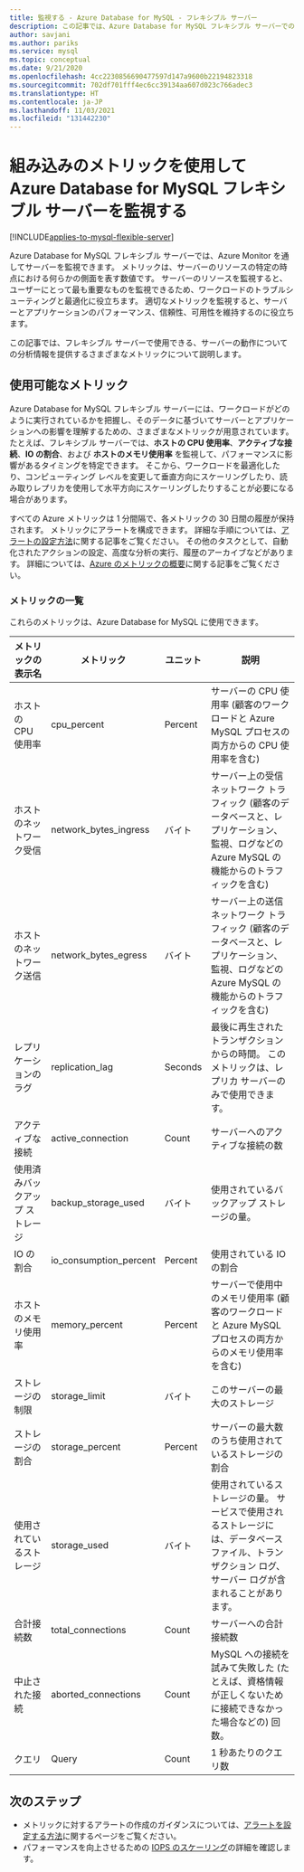 ```yaml
---
title: 監視する - Azure Database for MySQL - フレキシブル サーバー
description: この記事では、Azure Database for MySQL フレキシブル サーバーでの監視およびアラート生成のためのメトリック (CPU、ストレージ、および接続の統計を含む) について説明します。
author: savjani
ms.author: pariks
ms.service: mysql
ms.topic: conceptual
ms.date: 9/21/2020
ms.openlocfilehash: 4cc2230856690477597d147a9600b22194823318
ms.sourcegitcommit: 702df701fff4ec6cc39134aa607d023c766adec3
ms.translationtype: HT
ms.contentlocale: ja-JP
ms.lasthandoff: 11/03/2021
ms.locfileid: "131442230"
---
```

# <a name="monitor-azure-database-for-mysql-flexible-servers-with-built-in-metrics"></a>組み込みのメトリックを使用して Azure Database for MySQL フレキシブル サーバーを監視する

[!INCLUDE[applies-to-mysql-flexible-server](../includes/applies-to-mysql-flexible-server.md)]

Azure Database for MySQL フレキシブル サーバーでは、Azure Monitor を通してサーバーを監視できます。 メトリックは、サーバーのリソースの特定の時点における何らかの側面を表す数値です。 サーバーのリソースを監視すると、ユーザーにとって最も重要なものを監視できるため、ワークロードのトラブルシューティングと最適化に役立ちます。 適切なメトリックを監視すると、サーバーとアプリケーションのパフォーマンス、信頼性、可用性を維持するのに役立ちます。

この記事では、フレキシブル サーバーで使用できる、サーバーの動作についての分析情報を提供するさまざまなメトリックについて説明します。

## <a name="available-metrics"></a>使用可能なメトリック

Azure Database for MySQL フレキシブル サーバーには、ワークロードがどのように実行されているかを把握し、そのデータに基づいてサーバーとアプリケーションへの影響を理解するための、さまざまなメトリックが用意されています。 たとえば、フレキシブル サーバーでは、**ホストの CPU 使用率**、**アクティブな接続**、**IO の割合**、および **ホストのメモリ使用率** を監視して、パフォーマンスに影響があるタイミングを特定できます。 そこから、ワークロードを最適化したり、コンピューティング レベルを変更して垂直方向にスケーリングしたり、読み取りレプリカを使用して水平方向にスケーリングしたりすることが必要になる場合があります。

すべての Azure メトリックは 1 分間隔で、各メトリックの 30 日間の履歴が保持されます。 メトリックにアラートを構成できます。 詳細な手順については、[アラートの設定方法](./how-to-alert-on-metric.md)に関する記事をご覧ください。 その他のタスクとして、自動化されたアクションの設定、高度な分析の実行、履歴のアーカイブなどがあります。 詳細については、[Azure のメトリックの概要](../../azure-monitor/data-platform.md)に関する記事をご覧ください。

### <a name="list-of-metrics"></a>メトリックの一覧
これらのメトリックは、Azure Database for MySQL に使用できます。

|メトリックの表示名|メトリック|ユニット|説明|
|---|---|---|---|
|ホストの CPU 使用率|cpu_percent|Percent|サーバーの CPU 使用率 (顧客のワークロードと Azure MySQL プロセスの両方からの CPU 使用率を含む)|
|ホストのネットワーク受信 |network_bytes_ingress|バイト|サーバー上の受信ネットワーク トラフィック (顧客のデータベースと、レプリケーション、監視、ログなどの Azure MySQL の機能からのトラフィックを含む)|
|ホストのネットワーク送信|network_bytes_egress|バイト|サーバー上の送信ネットワーク トラフィック (顧客のデータベースと、レプリケーション、監視、ログなどの Azure MySQL の機能からのトラフィックを含む)|
|レプリケーションのラグ|replication_lag|Seconds|最後に再生されたトランザクションからの時間。 このメトリックは、レプリカ サーバーのみで使用できます。|
|アクティブな接続|active_connection|Count|サーバーへのアクティブな接続の数|
|使用済みバックアップ ストレージ|backup_storage_used|バイト|使用されているバックアップ ストレージの量。|
|IO の割合|io_consumption_percent|Percent|使用されている IO の割合|
|ホストのメモリ使用率|memory_percent|Percent|サーバーで使用中のメモリ使用率 (顧客のワークロードと Azure MySQL プロセスの両方からのメモリ使用率を含む)|
|ストレージの制限|storage_limit|バイト|このサーバーの最大のストレージ|
|ストレージの割合|storage_percent|Percent|サーバーの最大数のうち使用されているストレージの割合|
|使用されているストレージ|storage_used|バイト|使用されているストレージの量。 サービスで使用されるストレージには、データベース ファイル、トランザクション ログ、サーバー ログが含まれることがあります。|
|合計接続数|total_connections|Count|サーバーへの合計接続数|
|中止された接続|aborted_connections|Count|MySQL への接続を試みて失敗した (たとえば、資格情報が正しくないために接続できなかった場合などの) 回数。|
|クエリ|Query|Count|1 秒あたりのクエリ数|

## <a name="next-steps"></a>次のステップ
- メトリックに対するアラートの作成のガイダンスについては、[アラートを設定する方法](./how-to-alert-on-metric.md)に関するページをご覧ください。
- パフォーマンスを向上させるための [IOPS のスケーリング](./concepts/../concepts-compute-storage.md#iops)の詳細を確認します。